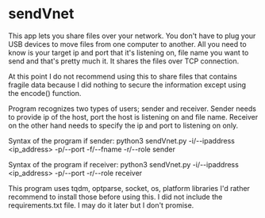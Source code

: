 # sendVnet

This app lets you share files over your network. You don't have to plug your USB devices to move files from one computer to another.
All you need to know is your target ip and port that it's listening on, file name you want to send and that's pretty much it.
It shares the files over TCP connection.

At this point I do not recommend using this to share files that contains fragile data because I did nothing to secure the information except using the encode() function.

Program recognizes two types of users; sender and receiver.
Sender needs to provide ip of the host, port the host is listening on and file name.
Receiver on the other hand needs to specify the ip and port to listening on only.

Syntax of the program if sender:   python3 sendVnet.py -i/--ipaddress <ip_address> -p/--port <port> -f/--fname <filename> -r/--role sender
  
Syntax of the program if receiver: python3 sendVnet.py -i/--ipaddress <ip_address> -p/--port <port> -r/--role receiver

This program uses tqdm, optparse, socket, os, platform libraries
I'd rather recommend to install those before using this. I did not include the requirements.txt file. I may do it later but I don't promise.
